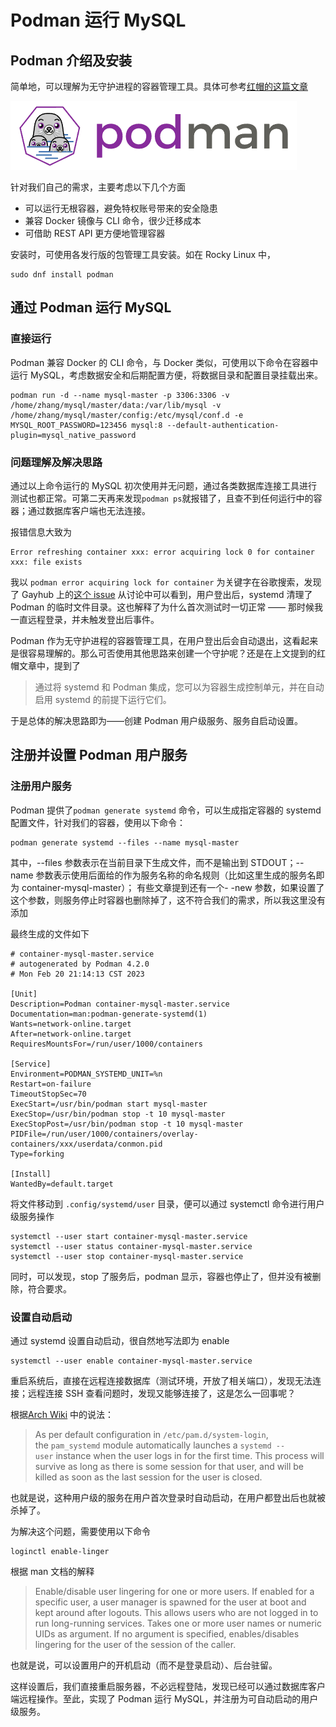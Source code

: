 # Podman 运行 MySQL

## Podman 介绍及安装

简单地，可以理解为无守护进程的容器管理工具。具体可参考[红帽的这篇文章](https://www.redhat.com/zh/topics/containers/what-is-podman)

![](./screenshot1.png)

针对我们自己的需求，主要考虑以下几个方面

- 可以运行无根容器，避免特权账号带来的安全隐患
- 兼容 Docker 镜像与 CLI 命令，很少迁移成本
- 可借助 REST API 更方便地管理容器

安装时，可使用各发行版的包管理工具安装。如在 Rocky Linux 中，

```shell
sudo dnf install podman
```

## 通过 Podman 运行 MySQL

### 直接运行

Podman 兼容 Docker 的 CLI 命令，与 Docker 类似，可使用以下命令在容器中运行 MySQL，考虑数据安全和后期配置方便，将数据目录和配置目录挂载出来。

```shell
podman run -d --name mysql-master -p 3306:3306 -v /home/zhang/mysql/master/data:/var/lib/mysql -v /home/zhang/mysql/master/config:/etc/mysql/conf.d -e MYSQL_ROOT_PASSWORD=123456 mysql:8 --default-authentication-plugin=mysql_native_password
```

### 问题理解及解决思路

通过以上命令运行的 MySQL 初次使用并无问题，通过各类数据库连接工具进行测试也都正常。可第二天再来发现`podman ps`就报错了，且查不到任何运行中的容器；通过数据库客户端也无法连接。

报错信息大致为

```shell
Error refreshing container xxx: error acquiring lock 0 for container xxx: file exists
```

我以 `podman error acquiring lock for container` 为关键字在谷歌搜索，发现了 Gayhub 上的[这个 issue](https://github.com/containers/podman/issues/13240) 从讨论中可以看到，用户登出后，systemd 清理了 Podman 的临时文件目录。这也解释了为什么首次测试时一切正常 —— 那时候我一直远程登录，并未触发登出后事件。

Podman 作为无守护进程的容器管理工具，在用户登出后会自动退出，这看起来是很容易理解的。那么可否使用其他思路来创建一个守护呢？还是在上文提到的红帽文章中，提到了

> 通过将 systemd 和 Podman 集成，您可以为容器生成控制单元，并在自动启用 systemd 的前提下运行它们。

于是总体的解决思路即为——创建 Podman 用户级服务、服务自启动设置。

## 注册并设置 Podman 用户服务

### 注册用户服务

Podman 提供了`podman generate systemd` 命令，可以生成指定容器的 systemd 配置文件，针对我们的容器，使用以下命令：

```shell
podman generate systemd --files --name mysql-master
```

其中，--files 参数表示在当前目录下生成文件，而不是输出到 STDOUT；--name 参数表示使用后面给的作为服务名称的命名规则（比如这里生成的服务名即为 container-mysql-master）； 有些文章提到还有一个- -new 参数，如果设置了这个参数，则服务停止时容器也删除掉了，这不符合我们的需求，所以我这里没有添加

最终生成的文件如下

```service
# container-mysql-master.service
# autogenerated by Podman 4.2.0
# Mon Feb 20 21:14:13 CST 2023

[Unit]
Description=Podman container-mysql-master.service
Documentation=man:podman-generate-systemd(1)
Wants=network-online.target
After=network-online.target
RequiresMountsFor=/run/user/1000/containers

[Service]
Environment=PODMAN_SYSTEMD_UNIT=%n
Restart=on-failure
TimeoutStopSec=70
ExecStart=/usr/bin/podman start mysql-master
ExecStop=/usr/bin/podman stop -t 10 mysql-master
ExecStopPost=/usr/bin/podman stop -t 10 mysql-master
PIDFile=/run/user/1000/containers/overlay-containers/xxx/userdata/conmon.pid
Type=forking

[Install]
WantedBy=default.target
```

将文件移动到 `.config/systemd/user` 目录，便可以通过 systemctl 命令进行用户级服务操作

```shell
systemctl --user start container-mysql-master.service
systemctl --user status container-mysql-master.service
systemctl --user stop container-mysql-master.service
```

同时，可以发现，stop 了服务后，podman 显示，容器也停止了，但并没有被删除，符合要求。

### 设置自动启动

通过 systemd 设置自动启动，很自然地写法即为 enable

```shell
systemctl --user enable container-mysql-master.service
```

重启系统后，直接在远程连接数据库（测试环境，开放了相关端口），发现无法连接；远程连接 SSH 查看问题时，发现又能够连接了，这是怎么一回事呢？

根据[Arch Wiki](https://wiki.archlinux.org/title/systemd/User) 中的说法：

> As per default configuration in `/etc/pam.d/system-login`, the `pam_systemd` module automatically launches a `systemd --user` instance when the user logs in for the first time. This process will survive as long as there is some session for that user, and will be killed as soon as the last session for the user is closed.

也就是说，这种用户级的服务在用户首次登录时自动启动，在用户都登出后也就被杀掉了。

为解决这个问题，需要使用以下命令

```
loginctl enable-linger
```

根据 man 文档的解释

> Enable/disable user lingering for one or more users. If enabled for a specific user, a user manager is spawned for the user at boot and kept around after logouts. This allows users who are not logged in to run long-running services. Takes one or more user names or numeric UIDs as argument. If no argument is specified, enables/disables lingering for the user of the session of the caller.

也就是说，可以设置用户的开机启动（而不是登录启动）、后台驻留。

这样设置后，我们直接重启服务器，不必远程登陆，发现已经可以通过数据库客户端远程操作。至此，实现了 Podman 运行 MySQL，并注册为可自动启动的用户级服务。

